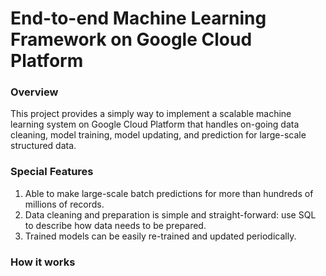 # End-to-end Machine Learning Framework on Google Cloud Platform

### Overview
This project provides a simply way to implement a scalable machine learning system on Google Cloud Platform that handles on-going data cleaning, model training, model updating, and prediction for large-scale structured data.

### Special Features
1. Able to make large-scale batch predictions for more than hundreds of millions of records. 
2. Data cleaning and preparation is simple and straight-forward: use SQL to describe how data needs to be prepared.
3. Trained models can be easily re-trained and updated periodically.

### How it works


